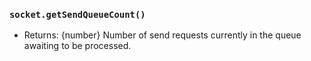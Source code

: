 ### `socket.getSendQueueCount()`

<!-- YAML
added:
  - v18.8.0
  - v16.19.0
-->

* Returns: {number} Number of send requests currently in the queue awaiting
  to be processed.

